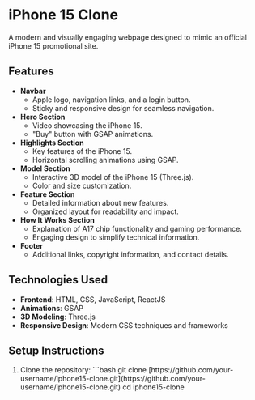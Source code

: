 <html>
<head>
<title>iPhone 15 Clone</title>
</head>
<body>
<h1>iPhone 15 Clone</h1>
<p>A modern and visually engaging webpage designed to mimic an official iPhone 15 promotional site.</p>

<h2>Features</h2>
<ul>
<li><strong>Navbar</strong>
<ul>
<li>Apple logo, navigation links, and a login button.</li>
<li>Sticky and responsive design for seamless navigation.</li>
</ul>
</li>
<li><strong>Hero Section</strong>
<ul>
<li>Video showcasing the iPhone 15.</li>
<li>"Buy" button with GSAP animations.</li>
</ul>
</li>
<li><strong>Highlights Section</strong>
<ul>
<li>Key features of the iPhone 15.</li>
<li>Horizontal scrolling animations using GSAP.</li>
</ul>
</li>
<li><strong>Model Section</strong>
<ul>
<li>Interactive 3D model of the iPhone 15 (Three.js).</li>
<li>Color and size customization.</li>
</ul>
</li>
<li><strong>Feature Section</strong>
<ul>
<li>Detailed information about new features.</li>
<li>Organized layout for readability and impact.</li>
</ul>
</li>
<li><strong>How It Works Section</strong>
<ul>
<li>Explanation of A17 chip functionality and gaming performance.</li>
<li>Engaging design to simplify technical information.</li>
</ul>
</li>
<li><strong>Footer</strong>
<ul>
<li>Additional links, copyright information, and contact details.</li>
</ul>
</li>
</ul>

<h2>Technologies Used</h2>
<ul>
<li><strong>Frontend</strong>: HTML, CSS, JavaScript, ReactJS</li>
<li><strong>Animations</strong>: GSAP</li>
<li><strong>3D Modeling</strong>: Three.js</li>
<li><strong>Responsive Design</strong>: Modern CSS techniques and frameworks</li>
</ul>

<h2>Setup Instructions</h2>
<ol>
<li>Clone the repository:
```bash
git clone [https://github.com/your-username/iphone15-clone.git](https://github.com/your-username/iphone15-clone.git)
cd iphone15-clone